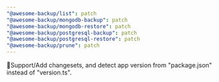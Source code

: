```yaml
---
"@awesome-backup/list": patch
"@awesome-backup/mongodb-backup": patch
"@awesome-backup/mongodb-restore": patch
"@awesome-backup/postgresql-backup": patch
"@awesome-backup/postgresql-restore": patch
"@awesome-backup/prune": patch
---
```


🧰Support/Add changesets, and detect app version from "package.json" instead of "version.ts".
